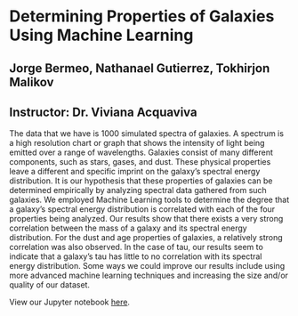 # Determining Properties of Galaxies Using Machine Learning  

## Jorge Bermeo, Nathanael Gutierrez, Tokhirjon Malikov
## Instructor: Dr. Viviana Acquaviva


The data that we have is 1000 simulated spectra of galaxies. A spectrum is a high resolution chart or graph that shows the intensity of light being emitted over a range of wavelengths. Galaxies consist of many different components, such as stars, gases, and dust. These physical properties leave a different and specific imprint on the galaxy’s spectral energy distribution. It is our hypothesis that these properties of galaxies can be determined empirically by analyzing spectral data gathered from such galaxies. We employed Machine Learning tools to determine the degree that a galaxy’s spectral energy distribution is correlated with each of the four properties being analyzed. Our results show that there exists a very strong correlation between the mass of a galaxy and its spectral energy distribution. For the dust and age properties of galaxies, a relatively strong correlation was also observed. In the case of tau, our results seem to indicate that a galaxy’s tau has little to no correlation with its spectral energy distribution. Some ways we could improve our results include using more advanced machine learning techniques and increasing the size and/or quality of our dataset.

View our Jupyter notebook [here](Final_Project.ipynb).
